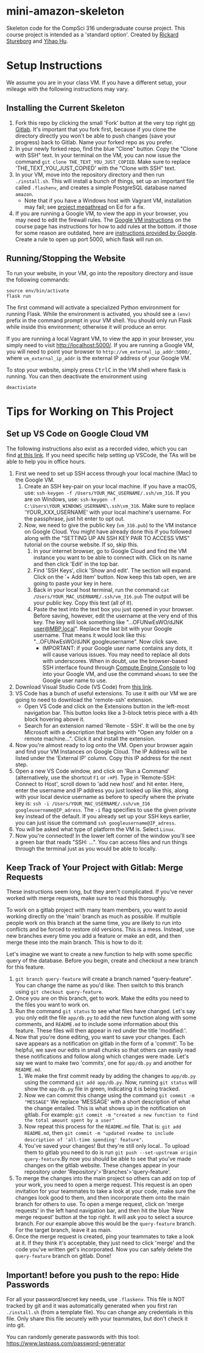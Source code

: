 # mini-amazon-skeleton

Skeleton code for the CompSci 316 undergraduate course project.
This course project is intended as a 'standard option'.
Created by [Rickard Stureborg](http://www.rickard.stureborg.com) and [Yihao Hu](https://www.linkedin.com/in/yihaoh/).

# Setup Instructions

We assume you are in your class VM.
If you have a different setup, your mileage with the following instructions may vary.

## Installing the Current Skeleton

1. Fork this repo by clicking the small 'Fork' button at the very top right [on Gitlab](www.example.com).
   It's important that you fork first, because if you clone the directory directly you won't be able to push changes (save your progress) back to Gitlab.
   Name your forked repo as you prefer.
2. In your newly forked repo, find the blue "Clone" button.
   Copy the "Clone with SSH" text.
   In your terminal on the VM, you can now issue the command `git clone THE_TEXT_YOU_JUST_COPIED`.
   Make sure to replace 'THE_TEXT_YOU_JUST_COPIED' with the "Clone with SSH" text.
3. In your VM, move into the repository directory and then run `./install.sh`.
   This will install a bunch of things, set up an important file called `.flashenv`, and creates a simple PostgreSQL database named `amazon`.
   - Note that if you have a Windows host with Vagrant VM, installation may fail; see [project megathread](https://edstem.org/us/courses/7473/discussion/695195) on Ed for a fix.
4. If you are running a Google VM, to view the app in your browser, you may need to edit the firewall rules.
   The [Google VM instructions](https://sites.duke.edu/compsci316_01_f2021/creating-and-running-vm-on-google-cloud/) on the course page has instructions for how to add rules at the bottom.
   if those for some reason are outdated, here are [instructions provided by Google](https://cloud.google.com/vpc/docs/using-firewalls).
   Create a rule to open up port 5000, which flask will run on.

## Running/Stopping the Website

To run your website, in your VM, go into the repository directory and issue the following commands:
```
source env/bin/activate
flask run
```
The first command will activate a specialized Python environment for running Flask.
While the environment is activated, you should see a `(env)` prefix in the command prompt in your VM shell.
You should only run Flask while inside this environment; otherwise it will produce an error.

If you are running a local Vagrant VM, to view the app in your browser, you simply need to visit [http://localhost:5000/](http://localhost:5000/).
If you are running a Google VM, you will need to point your browser to `http://vm_external_ip_addr:5000/`, where `vm_external_ip_addr` is the external IP address of your Google VM.

To stop your website, simply press <kbd>Ctrl</kbd><kbd>C</kbd> in the VM shell where flask is running.
You can then deactivate the environment using
```
deactiviate
```

# Tips for Working on This Project

## Set up VS Code on Google Cloud VM

The following instructions also exist as a recorded video, which you can find [at this link](https://youtu.be/y-l6FLSsCz0).
If you need specific help setting up VSCode, the TAs will be able to help you in office hours.

1. First we need to set up SSH access through your local machine (Mac) to the Google VM.
   1. Create an SSH key-pair on your local machine. If you have a macOS, use: `ssh-keygen -f /Users/YOUR_MAC_USERNAME/.ssh/vm_316`. If you are on Windows, use: `ssh-keygen -f C:\Users\YOUR_WINDOWS_USERNAME\.ssh\vm_316`. Make sure to replace 'YOUR_XXX_USERNAME' with your local machine's username. For the passphrase, just hit enter to opt out.
   2. Now, we need to give the public key (`vm_316.pub`) to the VM instance on Google Cloud. You might have already done this if you followed along with the "SETTING UP AN SSH KEY PAIR TO ACCESS VMS" tutorial on the course website. If so, skip this.
      1. In your internet browser, go to Google Cloud and find the VM instance you want to be able to connect with. Click on its name and then click 'Edit' in the top bar.
      2. Find 'SSH Keys', click 'Show and edit'. The section will expand. Click on the '+ Add Item' button. Now keep this tab open, we are going to paste your key in here.
      3. Back in your local host terminal, run the command `cat /Users/YOUR_MAC_USERNAME/.ssh/vm_316.pub` The output will be your public key. Copy this text (all of it). 
      4. Paste the text into the text box you just opened in your browser. Before saving, however, edit the username at the very end of this key. The key will look something like "...OFUNwEsWO/dJNK user@MBP.local". Replace the last bit with your Google username. That means it would look like this: "...OFUNwEsWO/dJNK googleusername". Now click save.
         - IMPORTANT: if your Google user name contains any dots, it will cause various issues.  You may need to replace all dots with underscores.  When in doubt, use the browser-based SSH interface found through [Compute Engine Console](https://console.cloud.google.com/compute) to log into your Google VM, and use the command `whoami` to see the Google user name to use.
2. Download Visual Studio Code (VS Code) from [this link](https://code.visualstudio.com/Download).
3. VS Code has a bunch of useful extensions. To use it with our VM we are going to need to download the 'remote-ssh' extension.
   - Open VS Code and click on the Extensions button in the left-most navigation bar. This button looks like a 3-block tetris piece with a 4th block hovering above it.
   - Search for an extension named 'Remote - SSH'. It will be the one by Microsoft with a description that begins with "Open any folder on a remote machine...". Click it and install the extension.
4. Now you're almost ready to log onto the VM. Open your browser again and find your VM Instances on Google Cloud. The IP Address will be listed under the 'External IP' column. Copy this IP address for the next step.
5. Open a new VS Code window, and click on 'Run a Command' (alternatively, use the shortcut `F1` or `⇧⌘P`). Type in 'Remote-SSH: Connect to Host', scroll down to 'add new host' and hit enter. Here, enter the username and IP address you just looked up like this, along with your local device username as before to specify where the private key is: `ssh -i /Users/YOUR_MAC_USERNAME/.ssh/vm_316 googleusername@IP_adress`. The `-i` flag specifies to use the given private key instead of the default. If you already set up your SSH keys earlier, you can just issue the command `ssh googleusername@IP_adress`.
6. You will be asked what type of platform the VM is. Select `Linux`.
7. Now you're connected! In the lower left corner of the window you'll see a green bar that reads "SSH: ...". You can access files and run things through the terminal just as you would be able to locally.

## Keep Track of Your Project with Gitlab: Merge Requests

These instructions seem long, but they aren't complicated.
If you've never worked with merge requests, make sure to read this thoroughly. 

To work on a gitlab project with many team members, you want to avoid working directly on the 'main' branch as much as possible. If multiple people work on this branch at the same time, you are likely to run into conflicts and be forced to restore old versions. This is a mess. Instead, use new branches every time you add a feature or make an edit, and then merge these into the main branch. This is how to do it:

Let's imagine we want to create a new function to help with some specific query of the database. Before you begin, create and checkout a new branch for this feature.
1. `git branch query-feature` will create a branch named "query-feature". You can change the name as you'd like. Then switch to this branch using `git checkout query-feature`.
2. Once you are on this branch, get to work. Make the edits you need to the files you want to work on.
3. Run the command `git status` to see what files have changed. Let's say you only edit the file `app/db.py` to add the new function along with some comments, and `README.md` to include some information about this feature. These files will then appear in red under the title 'modified:'.
4. Now that you're done editing, you want to save your changes. Each save appears as a notification on gitlab in the form of a 'commit'. To be helpful, we save our edits in small chunks so that others can easily read these notifications and follow along which changes were made. Let's say we want to make two 'commits', one for `app/db.py` and another for `README.md`. 
   1. We make the first commit ready by adding the changes to `app/db.py` using the command `git add app/db.py`. Now, running `git status` will show the `app/db.py` file in green, indicating it is being tracked.
   2. Now we can commit this change using the command `git commit -m "MESSAGE"` We replace 'MESSAGE' with a short description of what the change entailed. This is what shows up in the notification on gitlab. For example: `git commit -m "created a new function to find the total amount spent by a user"`
   3. Now repeat this process for the `README.md` file. That is: `git add README.md`, then `git commit -m "updated readme to include description of 'all-time spending' feature"`.
   4. You've saved your changes! But they're still only local.. To upload them to gitlab you need to do is run `git push --set-upstream origin query-feature`.By now you should be able to see that you've made changes on the gitlab website. These changes appear in your repository under 'Repository'>'Branches'>'query-feature'.
5. To merge the changes into the main project so others can add on top of your work, you need to open a merge request. This request is an open invitation for your teammates to take a look at your code, make sure the changes look good to them, and then incorporate them onto the main branch for others to use. To open a merge request, click on 'merge requests' in the left hand navigation bar, and then hit the blue 'New merge request' button at the top right. It will ask you to select a source branch. For our example above this would be the `query-feature` branch. For the target branch, leave it as main.
6. Once the merge request is created, ping your teammates to take a look at it. If they think it's acceptable, they just need to click 'merge' and the code you've written get's incorporated. Now you can safely delete the `query-feature` branch on gitlab.
Done!

## Important! before you push to the repo: Hide Passwords

For all your password/secret key needs, use `.flaskenv`.
This file is NOT tracked by git and it was automatically generated when you first ran `./install.sh` (from a template file).
You can change any credentials in this file.
Only share this file securely with your teammates, but don't check it into git.

You can randomly generate passwords with this tool: https://www.lastpass.com/password-generator
